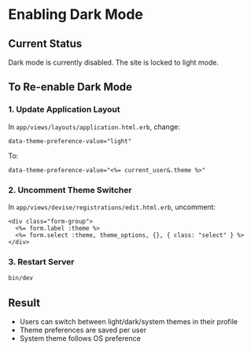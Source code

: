# Enabling Dark Mode

## Current Status
Dark mode is currently disabled. The site is locked to light mode.

## To Re-enable Dark Mode

### 1. Update Application Layout
In `app/views/layouts/application.html.erb`, change:
```erb
data-theme-preference-value="light"
```
To:
```erb
data-theme-preference-value="<%= current_user&.theme %>"
```

### 2. Uncomment Theme Switcher
In `app/views/devise/registrations/edit.html.erb`, uncomment:
```erb
<div class="form-group">
  <%= form.label :theme %>
  <%= form.select :theme, theme_options, {}, { class: "select" } %>
</div>
```

### 3. Restart Server
```bash
bin/dev
```

## Result
- Users can switch between light/dark/system themes in their profile
- Theme preferences are saved per user
- System theme follows OS preference
